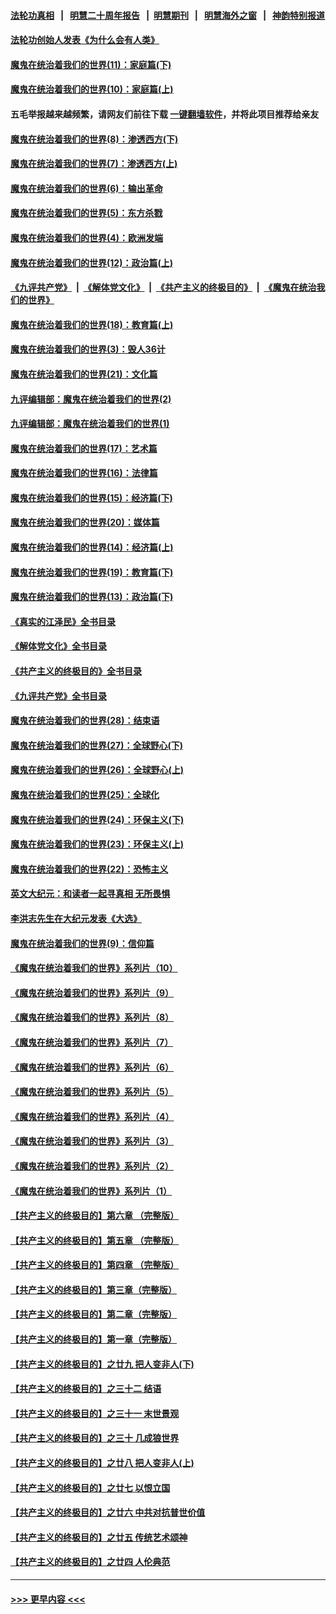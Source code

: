#### [法轮功真相](https://github.com/gfw-breaker/truth/blob/master/README.md?t=0) &nbsp;&nbsp;|&nbsp;&nbsp; [明慧二十周年报告](https://github.com/gfw-breaker/mh-reports/blob/master/README.md?t=0) &nbsp;&nbsp;|&nbsp;&nbsp;[明慧期刊](https://github.com/gfw-breaker/mh-qikan) &nbsp;&nbsp;|&nbsp;&nbsp; [明慧海外之窗](https://github.com/gfw-breaker/mh-news/blob/master/README.md?t=0) &nbsp;&nbsp;|&nbsp;&nbsp; [神韵特别报道](https://github.com/gfw-breaker/mh-news/blob/master/shenyun.md?t=0)
#### [法轮功创始人发表《为什么会有人类》](../pages/nsc422/n13912117.md?t=03201843) 
#### [魔鬼在统治着我们的世界(11)：家庭篇(下)](../pages/nsc422/n10440961.md?t=03201843) 
#### [魔鬼在统治着我们的世界(10)：家庭篇(上)](../pages/nsc422/n10435448.md?t=03201843) 
#### 五毛举报越来越频繁，请网友们前往下载 [一键翻墙软件](https://github.com/gfw-breaker/ssr-accounts)，并将此项目推荐给亲友
#### [魔鬼在统治着我们的世界(8)：渗透西方(下)](../pages/nsc422/n10429603.md?t=03201843) 
#### [魔鬼在统治着我们的世界(7)：渗透西方(上)](../pages/nsc422/n10426013.md?t=03201843) 
#### [魔鬼在统治着我们的世界(6)：输出革命](../pages/nsc422/n10421536.md?t=03201843) 
#### [魔鬼在统治着我们的世界(5)：东方杀戮](../pages/nsc422/n10417707.md?t=03201843) 
#### [魔鬼在统治着我们的世界(4)：欧洲发端](../pages/nsc422/n10414890.md?t=03201843) 
#### [魔鬼在统治着我们的世界(12)：政治篇(上)](../pages/nsc422/n10444576.md?t=03201843) 
#### [《九评共产党》](https://github.com/begood0513/9ping.md/blob/master/README.md) &nbsp;|&nbsp; [《解体党文化》](../../../../jtdwh.md/blob/master/README.md)  &nbsp;|&nbsp; [《共产主义的终极目的》](../../../../gczydzjmd.md/blob/master/README.md) &nbsp;|&nbsp; [《魔鬼在统治我们的世界》](../../../../mgztzwmdsj.md/blob/master/README.md) 
#### [魔鬼在统治着我们的世界(18)：教育篇(上)](../pages/nsc422/n10526970.md?t=03201843) 
#### [魔鬼在统治着我们的世界(3)：毁人36计](../pages/nsc422/n10411583.md?t=03201843) 
#### [魔鬼在统治着我们的世界(21)：文化篇](../pages/nsc422/n10597706.md?t=03201843) 
#### [九评编辑部：魔鬼在统治着我们的世界(2)](../pages/nsc422/n10410036.md?t=03201843) 
#### [九评编辑部：魔鬼在统治着我们的世界(1)](../pages/nsc422/n10406825.md?t=03201843) 
#### [魔鬼在统治着我们的世界(17)：艺术篇](../pages/nsc422/n10499093.md?t=03201843) 
#### [魔鬼在统治着我们的世界(16)：法律篇](../pages/nsc422/n10485969.md?t=03201843) 
#### [魔鬼在统治着我们的世界(15)：经济篇(下)](../pages/nsc422/n10469975.md?t=03201843) 
#### [魔鬼在统治着我们的世界(20)：媒体篇](../pages/nsc422/n10586579.md?t=03201843) 
#### [魔鬼在统治着我们的世界(14)：经济篇(上)](../pages/nsc422/n10457370.md?t=03201843) 
#### [魔鬼在统治着我们的世界(19)：教育篇(下)](../pages/nsc422/n10564808.md?t=03201843) 
#### [魔鬼在统治着我们的世界(13)：政治篇(下)](../pages/nsc422/n10448270.md?t=03201843) 
#### [《真实的江泽民》全书目录](../pages/nsc422/n13721399.md?t=03201843) 
#### [《解体党文化》全书目录](../pages/nsc422/n13721157.md?t=03201843) 
#### [《共产主义的终极目的》全书目录](../pages/nsc422/n13721048.md?t=03201843) 
#### [《九评共产党》全书目录](../pages/nsc422/n13708085.md?t=03201843) 
#### [魔鬼在统治着我们的世界(28)：结束语](../pages/nsc422/n10936246.md?t=03201843) 
#### [魔鬼在统治着我们的世界(27)：全球野心(下)](../pages/nsc422/n10928319.md?t=03201843) 
#### [魔鬼在统治着我们的世界(26)：全球野心(上)](../pages/nsc422/n10900318.md?t=03201843) 
#### [魔鬼在统治着我们的世界(25)：全球化](../pages/nsc422/n10788205.md?t=03201843) 
#### [魔鬼在统治着我们的世界(24)：环保主义(下)](../pages/nsc422/n10695307.md?t=03201843) 
#### [魔鬼在统治着我们的世界(23)：环保主义(上)](../pages/nsc422/n10688613.md?t=03201843) 
#### [魔鬼在统治着我们的世界(22)：恐怖主义](../pages/nsc422/n10614727.md?t=03201843) 
#### [英文大纪元：和读者一起寻真相 无所畏惧](../pages/nsc422/n12542027.md?t=03201843) 
#### [李洪志先生在大纪元发表《大选》](../pages/nsc422/n12534746.md?t=03201843) 
#### [魔鬼在统治着我们的世界(9)：信仰篇](../pages/nsc422/n10432159.md?t=03201843) 
#### [《魔鬼在统治着我们的世界》系列片（10）](../pages/nsc422/n12292670.md?t=03201843) 
#### [《魔鬼在统治着我们的世界》系列片（9）](../pages/nsc422/n12290859.md?t=03201843) 
#### [《魔鬼在统治着我们的世界》系列片（8）](../pages/nsc422/n12287445.md?t=03201843) 
#### [《魔鬼在统治着我们的世界》系列片（7）](../pages/nsc422/n12283425.md?t=03201843) 
#### [《魔鬼在统治着我们的世界》系列片（6）](../pages/nsc422/n12282314.md?t=03201843) 
#### [《魔鬼在统治着我们的世界》系列片（5）](../pages/nsc422/n12281419.md?t=03201843) 
#### [《魔鬼在统治着我们的世界》系列片（4）](../pages/nsc422/n12274024.md?t=03201843) 
#### [《魔鬼在统治着我们的世界》系列片（3）](../pages/nsc422/n12271322.md?t=03201843) 
#### [《魔鬼在统治着我们的世界》系列片（2）](../pages/nsc422/n12269049.md?t=03201843) 
#### [《魔鬼在统治着我们的世界》系列片（1）](../pages/nsc422/n12267575.md?t=03201843) 
#### [【共产主义的终极目的】第六章 （完整版）](../pages/nsc422/n11428913.md?t=03201843) 
#### [【共产主义的终极目的】第五章 （完整版）](../pages/nsc422/n11428912.md?t=03201843) 
#### [【共产主义的终极目的】第四章 （完整版）](../pages/nsc422/n11428907.md?t=03201843) 
#### [【共产主义的终极目的】第三章（完整版）](../pages/nsc422/n11428848.md?t=03201843) 
#### [【共产主义的终极目的】第二章（完整版）](../pages/nsc422/n11428831.md?t=03201843) 
#### [【共产主义的终极目的】第一章（完整版）](../pages/nsc422/n11417651.md?t=03201843) 
#### [【共产主义的终极目的】之廿九 把人变非人(下)](../pages/nsc422/n11344140.md?t=03201843) 
#### [【共产主义的终极目的】之三十二 结语](../pages/nsc422/n11360535.md?t=03201843) 
#### [【共产主义的终极目的】之三十一 末世景观](../pages/nsc422/n11351129.md?t=03201843) 
#### [【共产主义的终极目的】之三十 几成狼世界](../pages/nsc422/n11348280.md?t=03201843) 
#### [【共产主义的终极目的】之廿八 把人变非人(上)](../pages/nsc422/n11340492.md?t=03201843) 
#### [【共产主义的终极目的】之廿七 以恨立国](../pages/nsc422/n11336944.md?t=03201843) 
#### [【共产主义的终极目的】之廿六 中共对抗普世价值](../pages/nsc422/n11324785.md?t=03201843) 
#### [【共产主义的终极目的】之廿五 传统艺术颂神](../pages/nsc422/n11296396.md?t=03201843) 
#### [【共产主义的终极目的】之廿四 人伦典范](../pages/nsc422/n11296397.md?t=03201843) 

----
#### [ >>> 更早内容 <<< ](../indexes/nsc422-earlier.md)

